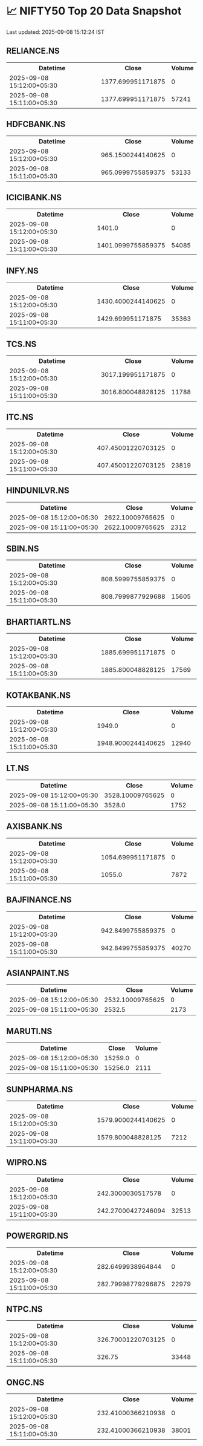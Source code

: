 # 📈 NIFTY50 Top 20 Data Snapshot

Last updated: 2025-09-08 15:12:24 IST

## RELIANCE.NS

<table>
  <tr><th>Datetime</th><th>Close</th><th>Volume</th></tr>
  <tr><td>2025-09-08 15:12:00+05:30</td><td>1377.699951171875</td><td>0</td></tr>
  <tr><td>2025-09-08 15:11:00+05:30</td><td>1377.699951171875</td><td>57241</td></tr>
</table>

## HDFCBANK.NS

<table>
  <tr><th>Datetime</th><th>Close</th><th>Volume</th></tr>
  <tr><td>2025-09-08 15:12:00+05:30</td><td>965.1500244140625</td><td>0</td></tr>
  <tr><td>2025-09-08 15:11:00+05:30</td><td>965.0999755859375</td><td>53133</td></tr>
</table>

## ICICIBANK.NS

<table>
  <tr><th>Datetime</th><th>Close</th><th>Volume</th></tr>
  <tr><td>2025-09-08 15:12:00+05:30</td><td>1401.0</td><td>0</td></tr>
  <tr><td>2025-09-08 15:11:00+05:30</td><td>1401.0999755859375</td><td>54085</td></tr>
</table>

## INFY.NS

<table>
  <tr><th>Datetime</th><th>Close</th><th>Volume</th></tr>
  <tr><td>2025-09-08 15:12:00+05:30</td><td>1430.4000244140625</td><td>0</td></tr>
  <tr><td>2025-09-08 15:11:00+05:30</td><td>1429.699951171875</td><td>35363</td></tr>
</table>

## TCS.NS

<table>
  <tr><th>Datetime</th><th>Close</th><th>Volume</th></tr>
  <tr><td>2025-09-08 15:12:00+05:30</td><td>3017.199951171875</td><td>0</td></tr>
  <tr><td>2025-09-08 15:11:00+05:30</td><td>3016.800048828125</td><td>11788</td></tr>
</table>

## ITC.NS

<table>
  <tr><th>Datetime</th><th>Close</th><th>Volume</th></tr>
  <tr><td>2025-09-08 15:12:00+05:30</td><td>407.45001220703125</td><td>0</td></tr>
  <tr><td>2025-09-08 15:11:00+05:30</td><td>407.45001220703125</td><td>23819</td></tr>
</table>

## HINDUNILVR.NS

<table>
  <tr><th>Datetime</th><th>Close</th><th>Volume</th></tr>
  <tr><td>2025-09-08 15:12:00+05:30</td><td>2622.10009765625</td><td>0</td></tr>
  <tr><td>2025-09-08 15:11:00+05:30</td><td>2622.10009765625</td><td>2312</td></tr>
</table>

## SBIN.NS

<table>
  <tr><th>Datetime</th><th>Close</th><th>Volume</th></tr>
  <tr><td>2025-09-08 15:12:00+05:30</td><td>808.5999755859375</td><td>0</td></tr>
  <tr><td>2025-09-08 15:11:00+05:30</td><td>808.7999877929688</td><td>15605</td></tr>
</table>

## BHARTIARTL.NS

<table>
  <tr><th>Datetime</th><th>Close</th><th>Volume</th></tr>
  <tr><td>2025-09-08 15:12:00+05:30</td><td>1885.699951171875</td><td>0</td></tr>
  <tr><td>2025-09-08 15:11:00+05:30</td><td>1885.800048828125</td><td>17569</td></tr>
</table>

## KOTAKBANK.NS

<table>
  <tr><th>Datetime</th><th>Close</th><th>Volume</th></tr>
  <tr><td>2025-09-08 15:12:00+05:30</td><td>1949.0</td><td>0</td></tr>
  <tr><td>2025-09-08 15:11:00+05:30</td><td>1948.9000244140625</td><td>12940</td></tr>
</table>

## LT.NS

<table>
  <tr><th>Datetime</th><th>Close</th><th>Volume</th></tr>
  <tr><td>2025-09-08 15:12:00+05:30</td><td>3528.10009765625</td><td>0</td></tr>
  <tr><td>2025-09-08 15:11:00+05:30</td><td>3528.0</td><td>1752</td></tr>
</table>

## AXISBANK.NS

<table>
  <tr><th>Datetime</th><th>Close</th><th>Volume</th></tr>
  <tr><td>2025-09-08 15:12:00+05:30</td><td>1054.699951171875</td><td>0</td></tr>
  <tr><td>2025-09-08 15:11:00+05:30</td><td>1055.0</td><td>7872</td></tr>
</table>

## BAJFINANCE.NS

<table>
  <tr><th>Datetime</th><th>Close</th><th>Volume</th></tr>
  <tr><td>2025-09-08 15:12:00+05:30</td><td>942.8499755859375</td><td>0</td></tr>
  <tr><td>2025-09-08 15:11:00+05:30</td><td>942.8499755859375</td><td>40270</td></tr>
</table>

## ASIANPAINT.NS

<table>
  <tr><th>Datetime</th><th>Close</th><th>Volume</th></tr>
  <tr><td>2025-09-08 15:12:00+05:30</td><td>2532.10009765625</td><td>0</td></tr>
  <tr><td>2025-09-08 15:11:00+05:30</td><td>2532.5</td><td>2173</td></tr>
</table>

## MARUTI.NS

<table>
  <tr><th>Datetime</th><th>Close</th><th>Volume</th></tr>
  <tr><td>2025-09-08 15:12:00+05:30</td><td>15259.0</td><td>0</td></tr>
  <tr><td>2025-09-08 15:11:00+05:30</td><td>15256.0</td><td>2111</td></tr>
</table>

## SUNPHARMA.NS

<table>
  <tr><th>Datetime</th><th>Close</th><th>Volume</th></tr>
  <tr><td>2025-09-08 15:12:00+05:30</td><td>1579.9000244140625</td><td>0</td></tr>
  <tr><td>2025-09-08 15:11:00+05:30</td><td>1579.800048828125</td><td>7212</td></tr>
</table>

## WIPRO.NS

<table>
  <tr><th>Datetime</th><th>Close</th><th>Volume</th></tr>
  <tr><td>2025-09-08 15:12:00+05:30</td><td>242.3000030517578</td><td>0</td></tr>
  <tr><td>2025-09-08 15:11:00+05:30</td><td>242.27000427246094</td><td>32513</td></tr>
</table>

## POWERGRID.NS

<table>
  <tr><th>Datetime</th><th>Close</th><th>Volume</th></tr>
  <tr><td>2025-09-08 15:12:00+05:30</td><td>282.6499938964844</td><td>0</td></tr>
  <tr><td>2025-09-08 15:11:00+05:30</td><td>282.79998779296875</td><td>22979</td></tr>
</table>

## NTPC.NS

<table>
  <tr><th>Datetime</th><th>Close</th><th>Volume</th></tr>
  <tr><td>2025-09-08 15:12:00+05:30</td><td>326.70001220703125</td><td>0</td></tr>
  <tr><td>2025-09-08 15:11:00+05:30</td><td>326.75</td><td>33448</td></tr>
</table>

## ONGC.NS

<table>
  <tr><th>Datetime</th><th>Close</th><th>Volume</th></tr>
  <tr><td>2025-09-08 15:12:00+05:30</td><td>232.41000366210938</td><td>0</td></tr>
  <tr><td>2025-09-08 15:11:00+05:30</td><td>232.41000366210938</td><td>38001</td></tr>
</table>

